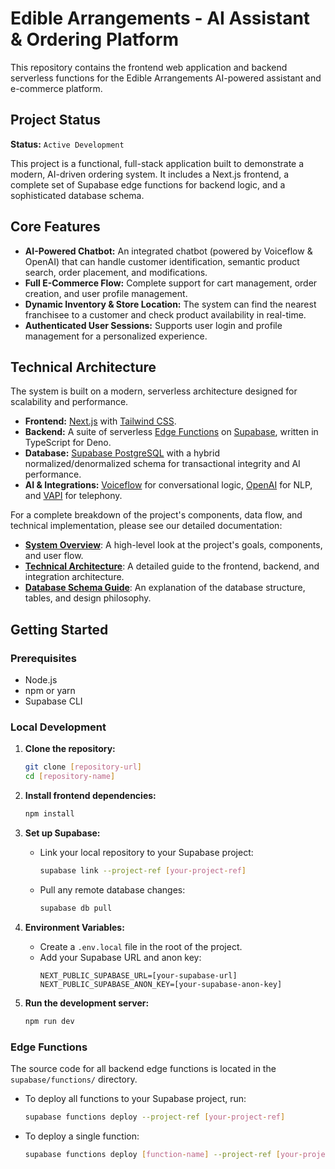 # Edible Arrangements - AI Assistant & Ordering Platform

This repository contains the frontend web application and backend serverless functions for the Edible Arrangements AI-powered assistant and e-commerce platform.

## Project Status

**Status:** `Active Development`

This project is a functional, full-stack application built to demonstrate a modern, AI-driven ordering system. It includes a Next.js frontend, a complete set of Supabase edge functions for backend logic, and a sophisticated database schema.

## Core Features

-   **AI-Powered Chatbot:** An integrated chatbot (powered by Voiceflow & OpenAI) that can handle customer identification, semantic product search, order placement, and modifications.
-   **Full E-Commerce Flow:** Complete support for cart management, order creation, and user profile management.
-   **Dynamic Inventory & Store Location:** The system can find the nearest franchisee to a customer and check product availability in real-time.
-   **Authenticated User Sessions:** Supports user login and profile management for a personalized experience.

## Technical Architecture

The system is built on a modern, serverless architecture designed for scalability and performance.

-   **Frontend:** [Next.js](https://nextjs.org/) with [Tailwind CSS](https://tailwindcss.com/).
-   **Backend:** A suite of serverless [Edge Functions](https://supabase.com/docs/functions) on [Supabase](https://supabase.com/), written in TypeScript for Deno.
-   **Database:** [Supabase PostgreSQL](https://supabase.com/docs/database) with a hybrid normalized/denormalized schema for transactional integrity and AI performance.
-   **AI & Integrations:** [Voiceflow](https://www.voiceflow.com/) for conversational logic, [OpenAI](https://openai.com/) for NLP, and [VAPI](https://vapi.ai/) for telephony.

For a complete breakdown of the project's components, data flow, and technical implementation, please see our detailed documentation:

-   **[System Overview](./docs/SYSTEM_OVERVIEW.md)**: A high-level look at the project's goals, components, and user flow.
-   **[Technical Architecture](./docs/ARCHITECTURE.md)**: A detailed guide to the frontend, backend, and integration architecture.
-   **[Database Schema Guide](./docs/DATABASE.md)**: An explanation of the database structure, tables, and design philosophy.

## Getting Started

### Prerequisites

-   Node.js
-   npm or yarn
-   Supabase CLI

### Local Development

1.  **Clone the repository:**
    ```bash
    git clone [repository-url]
    cd [repository-name]
    ```

2.  **Install frontend dependencies:**
    ```bash
    npm install
    ```

3.  **Set up Supabase:**
    -   Link your local repository to your Supabase project:
        ```bash
        supabase link --project-ref [your-project-ref]
        ```
    -   Pull any remote database changes:
        ```bash
        supabase db pull
        ```

4.  **Environment Variables:**
    -   Create a `.env.local` file in the root of the project.
    -   Add your Supabase URL and anon key:
        ```
        NEXT_PUBLIC_SUPABASE_URL=[your-supabase-url]
        NEXT_PUBLIC_SUPABASE_ANON_KEY=[your-supabase-anon-key]
        ```

5.  **Run the development server:**
    ```bash
    npm run dev
    ```

### Edge Functions

The source code for all backend edge functions is located in the `supabase/functions/` directory.

-   To deploy all functions to your Supabase project, run:
    ```bash
    supabase functions deploy --project-ref [your-project-ref]
    ```
-   To deploy a single function:
    ```bash
    supabase functions deploy [function-name] --project-ref [your-project-ref]
    ```
